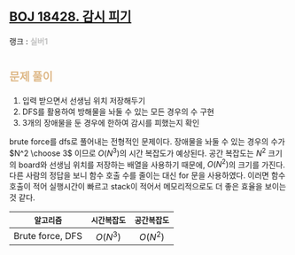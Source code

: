 # <span style="font-size:17pt; font-weight:bold">[BOJ 18428. 감시 피기](https://www.acmicpc.net/problem/18428)</span>
랭크 : <span style="color:silver">__실버1__</span>
<br>

# <span style="font-size:15pt;color:BurlyWood">문제 풀이</span>

1. 입력 받으면서 선생님 위치 저장해두기
2. DFS를 활용하여 방해물을 놔둘 수 있는 모든 경우의 수 구현
3. 3개의 장애물을 둔 경우에 한하여 감시를 피했는지 확인

brute force를 dfs로 풀어내는 전형적인 문제이다. 장애물을 놔둘 수 있는 경우의 수가 $N^2 \choose 3$ 이므로 $O(N^3)$의 시간 복잡도가 예상된다. 공간 복잡도는 $N^2$ 크기의 board와 선생님 위치를 저장하는 배열을 사용하기 때문에, $O(N^2)$의 크기를 가진다. 다른 사람의 정답을 보니 함수 호출 수를 줄이는 대신 for 문을 사용하였다. 이러면 함수 호출이 적어 실행시간이 빠르고 stack이 적어서 메모리적으로도 더 좋은 효율을 보이는 것 같다.
<br>

|`알고리즘`|`시간복잡도`|`공간복잡도`|
|:---:|:---:|:---:|
| Brute force, DFS | $O(N^3)$ | $O(N^2)$ |

<br><br>
